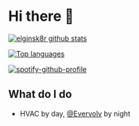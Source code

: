 # Hi there 👋
[![elginsk8r github stats](https://github-readme-stats.vercel.app/api?username=elginsk8r&show_icons=true&include_all_commits=true&theme=tokyonight)](https://github.com/elginsk8r)

[![Top languages](https://github-readme-stats.vercel.app/api/top-langs/?username=elginsk8r&layout=compact&langs_count=10&theme=tokyonight)](https://github.com/elginsk8r)

[![spotify-github-profile](https://spotify-github-profile.kittinanx.com/api/view.svg?uid=2244v76xbg3ngtcv7abttdu6q&cover_image=true&theme=default&show_offline=false&background_color=121212&interchange=false&bar_color=53b14f&bar_color_cover=false)](https://github.com/kittinan/spotify-github-profile)

## What do I do
- HVAC by day, [@Evervolv](https://github.com/Evervolv) by night
